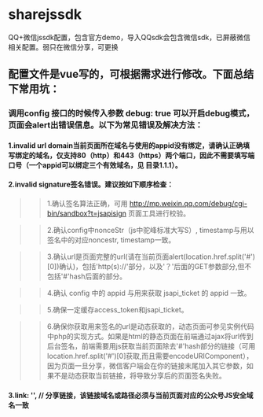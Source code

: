 # sharejssdk
QQ+微信jssdk配置，包含官方demo，导入QQsdk会包含微信sdk，已屏蔽微信相关配置。弱只在微信分享，可更换
## 配置文件是vue写的，可根据需求进行修改。下面总结下常用坑：
### 调用config 接口的时候传入参数 debug: true 可以开启debug模式，页面会alert出错误信息。以下为常见错误及解决方法：

#### 1.invalid url domain当前页面所在域名与使用的appid没有绑定，请确认正确填写绑定的域名，仅支持80（http）和443（https）两个端口，因此不需要填写端口号（一个appid可以绑定三个有效域名，见 目录1.1.1）。

#### 2.invalid signature签名错误。建议按如下顺序检查：
   >>1.确认签名算法正确，可用 http://mp.weixin.qq.com/debug/cgi-bin/sandbox?t=jsapisign 页面工具进行校验。
   
   >>2.确认config中nonceStr（js中驼峰标准大写S）, timestamp与用以签名中的对应noncestr, timestamp一致。
 
   >>3.确认url是页面完整的url(请在当前页面alert(location.href.split('#')[0])确认)，包括'http(s)://'部分，以及'？'后面的GET参数部分,但不包括'#'hash后面的部分。
   
   >>4.确认 config 中的 appid 与用来获取 jsapi_ticket 的 appid 一致。
   
   >>5.确保一定缓存access_token和jsapi_ticket。
   
   >>6.确保你获取用来签名的url是动态获取的，动态页面可参见实例代码中php的实现方式。如果是html的静态页面在前端通过ajax将url传到后台签名，前端需要用js获取当前页面除去'#'hash部分的链接（可用location.href.split('#')[0]获取,而且需要encodeURIComponent），因为页面一旦分享，微信客户端会在你的链接末尾加入其它参数，如果不是动态获取当前链接，将导致分享后的页面签名失败。

#### 3.link: '', // 分享链接，该链接域名或路径必须与当前页面对应的公众号JS安全域名一致   
